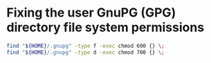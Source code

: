 # Fixing the user GnuPG (GPG) directory file system permissions

```sh
find "${HOME}/.gnupg" -type f -exec chmod 600 {} \;
find "${HOME}/.gnupg" -type d -exec chmod 700 {} \;
```
